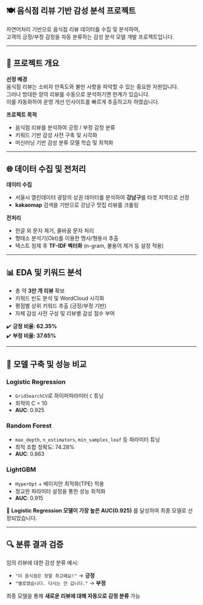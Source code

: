 ## 🍽️ 음식점 리뷰 기반 감성 분석 프로젝트

자연어처리 기반으로 음식점 리뷰 데이터를 수집 및 분석하여,  
고객의 긍정/부정 감정을 자동 분류하는 감성 분석 모델 개발 프로젝트입니다.

---

## 📌 프로젝트 개요

**선정 배경**  
음식점 리뷰는 소비자 만족도와 불만 사항을 파악할 수 있는 중요한 자원입니다.  
그러나 방대한 양의 리뷰를 수동으로 분석하기엔 한계가 있습니다.  
이를 자동화하여 운영 개선 인사이트를 빠르게 추출하고자 하였습니다.

**프로젝트 목적**  
- 음식점 리뷰를 분석하여 긍정 / 부정 감정 분류  
- 키워드 기반 감성 사전 구축 및 시각화  
- 머신러닝 기반 감성 분류 모델 학습 및 최적화  

---

## 🌐 데이터 수집 및 전처리

**데이터 수집**  
- 서울시 열린데이터 광장의 상권 데이터를 분석하여 **강남구**를 타겟 지역으로 선정  
- **kakaomap** 검색을 기반으로 강남구 맛집 리뷰를 크롤링  

**전처리**  
- 한글 외 문자 제거, 줄바꿈 문자 처리  
- 형태소 분석기(Okt)를 이용한 명사/형용사 추출  
- 텍스트 정제 후 **TF-IDF 벡터화** (n-gram, 불용어 제거 등 설정 적용)  

---

## 📊 EDA 및 키워드 분석

- 총 약 **3만 개 리뷰** 확보  
- 키워드 빈도 분석 및 WordCloud 시각화  
- 평점별 상위 키워드 추출 (긍정/부정 기반)  
- 자체 감성 사전 구성 및 리뷰별 감성 점수 부여  

✔️ **긍정 비율: 62.35%**  
✔️ **부정 비율: 37.65%**

---

## 🤖 모델 구축 및 성능 비교

### **Logistic Regression**
- `GridSearchCV`로 하이퍼파라미터 `C` 튜닝  
- 최적의 C = 10  
- **AUC**: 0.925  

### **Random Forest**
- `max_depth`, `n_estimators`, `min_samples_leaf` 등 파라미터 튜닝  
- 최적 조합 정확도: 74.28%  
- **AUC**: 0.863  

### **LightGBM**
- `HyperOpt` + 베이지안 최적화(TPE) 적용  
- 정교한 파라미터 설정을 통한 성능 최적화  
- **AUC**: 0.915  

📌 **Logistic Regression 모델이 가장 높은 AUC(0.925)** 를 달성하여 최종 모델로 선정되었습니다.

---

## 🔍 분류 결과 검증

임의 리뷰에 대한 감성 분류 예시:  
- `"이 음식점은 정말 최고예요!"` → **긍정**  
- `"별로였습니다. 다시는 안 갑니다."` → **부정**

최종 모델을 통해 **새로운 리뷰에 대해 자동으로 감정 분류** 가능

